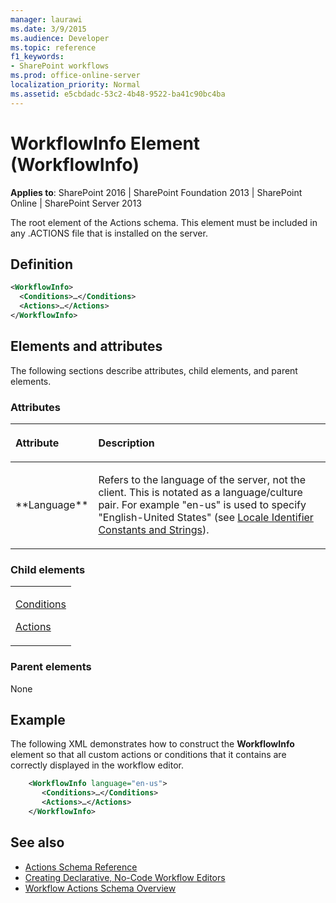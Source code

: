 ```yaml
---
manager: laurawi
ms.date: 3/9/2015
ms.audience: Developer
ms.topic: reference
f1_keywords:
- SharePoint workflows
ms.prod: office-online-server
localization_priority: Normal
ms.assetid: e5cbdadc-53c2-4b48-9522-ba41c90bc4ba
---
```


# WorkflowInfo Element (WorkflowInfo)

**Applies to**: SharePoint 2016 | SharePoint Foundation 2013 | SharePoint Online | SharePoint Server 2013

The root element of the Actions schema. This element must be included in any .ACTIONS file that is installed on the server.

## Definition

```XML
<WorkflowInfo>
  <Conditions>…</Conditions>
  <Actions>…</Actions>
</WorkflowInfo>
```

## Elements and attributes

The following sections describe attributes, child elements, and parent elements.

### Attributes

<table>
<colgroup>
<col width="20%" />
<col width="80%" />
</colgroup>
<thead>
<tr class="header">
<th align="left"><p>Attribute</p></th>
<th align="left"><p>Description</p></th>
</tr>
</thead>
<tbody>
<tr class="odd">
<td align="left"><p>**Language**</p></td>
<td align="left"><p>Refers to the language of the server, not the client. This is notated as a language/culture pair. For example "en-us" is used to specify "English-United States" (see <a href="http://msdn.microsoft.com/en-us/library/ms776260.aspx">Locale Identifier Constants and Strings</a>).</p></td>
</tr>
</tbody>
</table>

### Child elements

<table>
<colgroup>
<col width="100%" />
</colgroup>
<tbody>
<tr class="odd">
<td align="left"><p><a href="conditions-element-workflowinfo.md">Conditions</a></p>
<p><a href="actions-element-workflowinfo.md">Actions</a></p></td>
</tr>
</tbody>
</table>

### Parent elements

None

## Example

The following XML demonstrates how to construct the **WorkflowInfo** element so that all custom actions or conditions that it contains are correctly displayed in the workflow editor.

```XML
    <WorkflowInfo language="en-us">
       <Conditions>…</Conditions>
       <Actions>…</Actions>
    </WorkflowInfo>
```

## See also

- [Actions Schema Reference](actions-schema-reference-workflowinfo.md)
- [Creating Declarative, No-Code Workflow Editors](https://msdn.microsoft.com/en-us/library/office/bb417436.aspx)
- [Workflow Actions Schema Overview](https://msdn.microsoft.com/en-us/library/office/bb897626.aspx)






